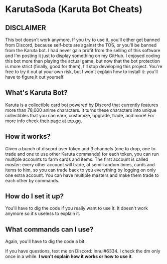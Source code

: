 # KarutaSoda (Karuta Bot Cheats)
## DISCLAIMER
This bot doesn't work anymore. If you try to use it, you'll either get banned from Discord, because self-bots are against the TOS, or you'll be banned from the Karuta bot.
I had never gain profit from the selling of this software and I'm posting it just to display something on my GitHub.
I enjoyed coding this bot more than playing the actual game, but now that the bot protection is more strict (finally, good for them), I'll stop developing this project. You're free to try it out at your own risk, but I won't explain how to install it: you'll have to figure it out yourself.

## What's Karuta Bot?
Karuta is a collectible card bot powered by Discord that currently features more than 78,000 anime characters. It turns these characters into unique collectibles that you can earn, customize, upgrade, trade, and more!
For more info check [their page at top.gg](https://top.gg/bot/646937666251915264).

## How it works?
Given a bunch of discord user token and 3 channels (one to drop, one to trade and one to use other Karuta commands) for each token, you can run multiple accounts to farm cards and items. The first account is called _master_: every other account will trade, at semi-random times, cards and items to him, so you can trade back to you everything by logging on only one extra account.
You can have multiple masters and make them trade to each other by commands.

## How do I set it up?
You'll have to dig the code if you really want to use it. It doesn't work anymore so it's useless to explain it.

## What commands can I use?
Again, you'll have to dig the code a bit.

If you have questions, text me on Discord: Innul#6334. I check the dm only once in a while. **I won't explain how it works or how to use it**.
